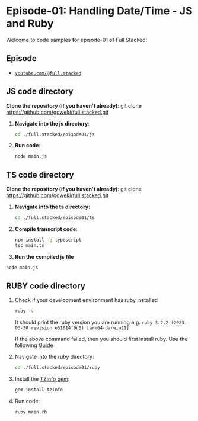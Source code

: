 # Episode-01: Handling Date/Time - JS and Ruby

Welcome to code samples for episode-01 of Full Stacked!

## Episode

- [`youtube.com/@full.stacked`](https://youtube.com/@full.stacked)

## JS code directory

**Clone the repository (if you haven't already)**:
git clone https://github.com/goweki/full.stacked.git

1.  **Navigate into the js directory**:

    ```bash
    cd ./full.stacked/episode01/js
    ```

2.  **Run code**:

    ```bash
    node main.js
    ```

## TS code directory

**Clone the repository (if you haven't already)**:
git clone https://github.com/goweki/full.stacked.git

1.  **Navigate into the ts directory**:

    ```bash
    cd ./full.stacked/episode01/ts
    ```

2.  **Compile transcript code**:

    ```bash
    npm install -g typescript
    tsc main.ts
    ```

3.  **Run the compiled js file**

```bash
node main.js
```

## RUBY code directory

1. Check if your development environment has ruby installed

   ```bash
   ruby -v
   ```

   It should print the ruby version you are running e.g. `ruby 3.2.2 (2023-03-30 revision e51014f9c0) [arm64-darwin21]`

   If the above command failed, then you should first install ruby. Use the following [Guide](https://www.ruby-lang.org/en/documentation/installation/)

2. Navigate into the ruby directory:

   ```bash
   cd ./full.stacked/episode01/ruby
   ```

3. Install the [TZinfo gem](https://github.com/tzinfo/tzinfo):

   ```bash
   gem install tzinfo
   ```

4. Run code:
   ```bash
   ruby main.rb
   ```
